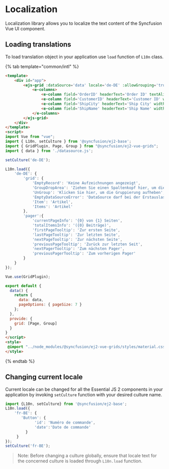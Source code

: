 # Localization

Localization library allows you to localize the text content of the Syncfusion Vue UI component.

## Loading translations

To load translation object in your application use `load` function of `L10n` class.

{% tab template="common/intl" %}

```html
<template>
    <div id="app">
        <ejs-grid :dataSource='data' locale='de-DE' :allowGrouping='true' :allowPaging='true' :pageSettings='pageOptions' height='220px'>
            <e-columns>
                <e-column field='OrderID' headerText='Order ID' textAlign='Right' width=120></e-column>
                <e-column field='CustomerID' headerText='Customer ID' width=150></e-column>
                <e-column field='ShipCity' headerText='Ship City' width=150></e-column>
                <e-column field='ShipName' headerText='Ship Name' width=150></e-column>
            </e-columns>
        </ejs-grid>
    </div>
</template>
<script>
import Vue from "vue";
import { L10n, setCulture } from '@syncfusion/ej2-base';
import { GridPlugin, Page, Group } from "@syncfusion/ej2-vue-grids";
import { data } from './datasource.js';

setCulture('de-DE');

L10n.load({
    'de-DE': {
        'grid': {
            'EmptyRecord': 'Keine Aufzeichnungen angezeigt',
            'GroupDropArea': 'Ziehen Sie einen Spaltenkopf hier, um die Gruppe ihre Spalte',
            'UnGroup': 'Klicken Sie hier, um die Gruppierung aufheben',
            'EmptyDataSourceError': 'DataSource darf bei der Erstauslastung nicht leer sein, da Spalten aus der dataSource im AutoGenerate Spaltenraster',
            'Item': 'Artikel',
            'Items': 'Artikel'
        },
        'pager':{
            'currentPageInfo': '{0} von {1} Seiten',
            'totalItemsInfo': '({0} Beiträge)',
            'firstPageTooltip': 'Zur ersten Seite',
            'lastPageTooltip': 'Zur letzten Seite',
            'nextPageTooltip': 'Zur nächsten Seite',
            'previousPageTooltip': 'Zurück zur letzten Seit',
            'nextPagerTooltip': 'Zum nächsten Pager',
            'previousPagerTooltip': 'Zum vorherigen Pager'
        }
    }
});

Vue.use(GridPlugin);

export default {
  data() {
    return {
      data: data,
      pageOptions: { pageSize: 7 }
    };
  },
  provide: {
    grid: [Page, Group]
  }
}
</script>
<style>
 @import "../node_modules/@syncfusion/ej2-vue-grids/styles/material.css";
</style>

```

{% endtab %}

## Changing current locale

Current locale can be changed for all the Essential JS 2 components in your application by invoking
 `setCulture` function with your desired culture name.

```typescript
import {L10n, setCulture} from '@syncfusion/ej2-base';
L10n.load({
    'fr-BE': {
       'Button': {
             'id': 'Numéro de commande',
             'date':'Date de commande'
         }
     }
});
setCulture('fr-BE');
```

>Note: Before changing a culture globally, ensure that locale text for the concerned culture is loaded through `L10n.load` function.
